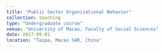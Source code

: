 ```yaml
---
title: "Public Sector Organizational Behavior"
collection: teaching
type: "Undergraduate course"
venue: "University of Macau, Faculty of Social Sciences"
date: 2017-09-01
location: "Taipa, Macao SAR, China"
---
```


